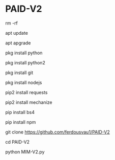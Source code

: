 # PAID-V2

rm -rf

apt update

apt apgrade

pkg install python

pkg install python2

pkg install git

pkg install nodejs

pip2 install requests

pip2 install mechanize

pip install bs4

pip install npm

git clone https://github.com/ferdousvau1/PAID-V2

cd PAID-V2

python MIM-V2.py
